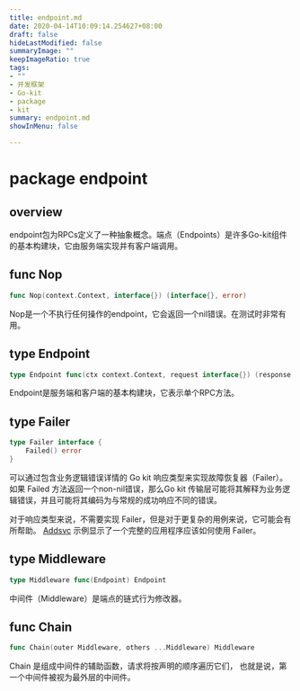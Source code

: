```yaml
---
title: endpoint.md
date: 2020-04-14T10:09:14.254627+08:00
draft: false
hideLastModified: false
summaryImage: ""
keepImageRatio: true
tags:
- ""
- 开发框架
- Go-kit
- package
- kit
summary: endpoint.md
showInMenu: false

---
```


# package endpoint

## overview

endpoint包为RPCs定义了一种抽象概念。端点（Endpoints）是许多Go-kit组件的基本构建块，它由服务端实现并有客户端调用。

## func Nop

```go
func Nop(context.Context, interface{}) (interface{}, error)
```

Nop是一个不执行任何操作的endpoint，它会返回一个nil错误。在测试时非常有用。

## type Endpoint

```go
type Endpoint func(ctx context.Context, request interface{}) (response interface{}, err error)
```

Endpoint是服务端和客户端的基本构建块，它表示单个RPC方法。

## type Failer

```go
type Failer interface {
    Failed() error
}
```

可以通过包含业务逻辑错误详情的 Go kit 响应类型来实现故障恢复器（Failer）。 如果 Failed 方法返回一个non-nil错误，那么Go kit 传输层可能将其解释为业务逻辑错误，并且可能将其编码为与常规的成功响应不同的错误。

对于响应类型来说，不需要实现 Failer，但是对于更复杂的用例来说，它可能会有所帮助。 [Addsvc](https://github.com/go-kit/kit/tree/master/examples/addsvc) 示例显示了一个完整的应用程序应该如何使用 Failer。

## type Middleware

```go
type Middleware func(Endpoint) Endpoint
```

中间件（Middleware）是端点的链式行为修改器。

## func Chain

```go
func Chain(outer Middleware, others ...Middleware) Middleware
```

Chain 是组成中间件的辅助函数，请求将按声明的顺序遍历它们， 也就是说，第一个中间件被视为最外层的中间件。